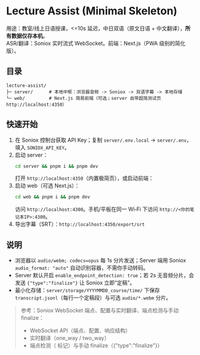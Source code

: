 # Lecture Assist (Minimal Skeleton)

用途：教室/线上日语授课，<=10s 延迟，中日双语（原文日语 + 中文翻译），**所有数据仅存本机**。  
ASR/翻译：Soniox 实时流式 WebSocket。前端：Next.js（PWA 级别的简化版）。

## 目录
```
lecture-assist/
├─ server/      # 本地中枢：浏览器音频 -> Soniox -> 双语字幕 -> 本地存储
└─ web/         # Next.js 简易前端（可选；server 自带超简测试页 http://localhost:4350）
```

## 快速开始
1. 在 Soniox 控制台获取 API Key；复制 `server/.env.local` → `server/.env`，填入 `SONIOX_API_KEY`。
2. 启动 server：
   ```bash
   cd server && pnpm i && pnpm dev
   ```
   打开 `http://localhost:4350`（内置极简页），或启动前端：
3. 启动 web（可选 Next.js）：
   ```bash
   cd web && pnpm i && pnpm dev
   ```
   访问 `http://localhost:4300`。手机/平板在同一 Wi‑Fi 下访问 `http://<你的笔记本IP>:4300`。
4. 导出字幕（SRT）：`http://localhost:4350/export/srt`

## 说明
- 浏览器以 `audio/webm; codecs=opus` 每 1s 分片发送；Server 端用 Soniox `audio_format: "auto"` 自动识别容器，不需你手动转码。
- Server 默认开启 `enable_endpoint_detection: true`；若 2s 无音频分片，会发送 `{"type":"finalize"}` 让 Soniox 立即“定稿”。
- 最小化存储：`server/storage/YYYYMMDD_course/time/` 下保存 `transcript.jsonl`（每行一个定稿段）与可选 `audio/*.webm` 分片。

> 参考：Soniox WebSocket 端点、配置与实时翻译、端点检测与手动 finalize：
> - WebSocket API（端点、配置、响应结构）  
> - 实时翻译（one_way / two_way）  
> - 端点检测（<end> 标记）与手动 finalize（{"type":"finalize"}）
